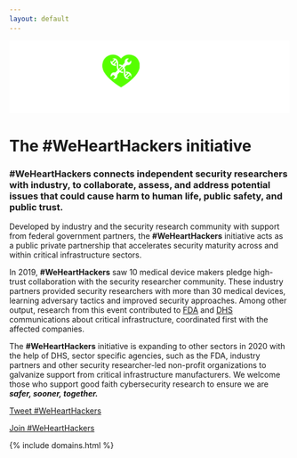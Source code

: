 ```yaml
---
layout: default
---
```


![wehearthackers-logo](assets/images/webiohearthackers_green_white.png)

# The #WeHeartHackers initiative
### **#WeHeartHackers connects independent security researchers with industry, to collaborate, assess, and address potential issues that could cause harm to human life, public safety, and public trust.**

Developed by industry and the security research community with support from federal government partners, the **#WeHeartHackers** initiative acts as a public private partnership that accelerates security maturity across and within critical infrastructure sectors.

In 2019, **#WeHeartHackers** saw 10 medical device makers pledge high-trust collaboration with the security researcher community. These industry partners provided security researchers with more than 30 medical devices, learning adversary tactics and improved security approaches. Among other output, research from this event contributed to [FDA](https://www.fda.gov/medical-devices/safety-communications/urgent11-cybersecurity-vulnerabilities-widely-used-third-party-software-component-may-introduce) and [DHS](https://www.us-cert.gov/ics/advisories/icsa-19-274-01) communications about critical infrastructure, coordinated first with the affected companies.

The **#WeHeartHackers** initiative is expanding to other sectors in 2020 with the help of DHS, sector specific agencies, such as the FDA, industry partners and other security researcher-led non-profit organizations to galvanize support from critical infrastructure manufacturers. We welcome those who support good faith cybersecurity research to ensure we are ***safer, sooner, together.***

<a href="https://twitter.com/intent/tweet?button_hashtag=wehearthackers&ref_src=twsrc%5Etfw" class="twitter-hashtag-button" data-show-count="false">Tweet #WeHeartHackers</a><script async src="https://platform.twitter.com/widgets.js" charset="utf-8"></script>

<a href="https://airtable.com/shrEmhFBqJ1BUjmZR" class="btn"><span></span>Join #WeHeartHackers</a>

{% include domains.html %}
